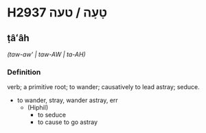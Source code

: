 # H2937 טָעָה / טעה

## ṭâʻâh

_(taw-aw' | taw-AW | ta-AH)_

### Definition

verb; a primitive root; to wander; causatively to lead astray; seduce.

- to wander, stray, wander astray, err
    - (Hiphil)
        - to seduce
        - to cause to go astray
